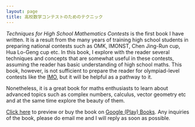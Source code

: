 ```yaml
---
layout: page
title: 高校数学コンテストのためのテクニック
---
```


_Techniques for High School Mathematics Contests_ is the first book I have written. It is a result from the many years of training high school students in preparing national contests such as OMK, IMONST, Chen Jing-Run cup, Hua Lo-Geng cup etc. In this book, I explore with the reader several techniques and concepts that are somewhat useful in these contests, assuming the reader has basic understanding of high school maths. This book, however, is not sufficient to prepare the reader for olympiad-level contests like the [IMO](https://www.imo-official.org/), but it will be helpful as a pathway to it.

Nonetheless, it is a great book for maths enthusiasts to learn about advanced topics such as complex numbers, calculus, vector geometry etc and at the same time explore the beauty of them.

<a href="https://books.google.com.my/books/about?id=N-WuEAAAQBAJ" download>Click here</a> to preview or buy the book on <a href="https://play.google.com/store/books/details/Techniques_for_High_School_Mathematics_Contests?id=N-WuEAAAQBAJ&hl=en_US&gl=US">Google (Play) Books</a>. Any inquiries of the book, please do email me and I will reply as soon as possible.

